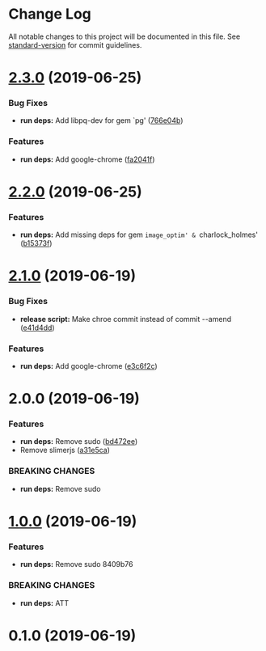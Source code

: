 # Change Log

All notable changes to this project will be documented in this file. See [standard-version](https://github.com/conventional-changelog/standard-version) for commit guidelines.

<a name="2.3.0"></a>
# [2.3.0](https://gitlab.com/aptx48691/zt-dev-build-images/compare/v2.2.0...v2.3.0) (2019-06-25)


### Bug Fixes

* **run deps:** Add libpq-dev for gem `pg' ([766e04b](https://gitlab.com/aptx48691/zt-dev-build-images/commit/766e04b))


### Features

* **run deps:** Add google-chrome ([fa2041f](https://gitlab.com/aptx48691/zt-dev-build-images/commit/fa2041f))



<a name="2.2.0"></a>
# [2.2.0](https://gitlab.com/aptx48691/zt-dev-build-images/compare/v2.1.0...v2.2.0) (2019-06-25)


### Features

* **run deps:** Add missing deps for gem `image_optim' & `charlock_holmes' ([b15373f](https://gitlab.com/aptx48691/zt-dev-build-images/commit/b15373f))



<a name="2.1.0"></a>
# [2.1.0](https://gitlab.local/aptx4869/zt-dev-build-images/compare/v2.0.0...v2.1.0) (2019-06-19)


### Bug Fixes

* **release script:** Make chroe commit instead of commit --amend ([e41d4dd](https://gitlab.local/aptx4869/zt-dev-build-images/commit/e41d4dd))


### Features

* **run deps:** Add google-chrome ([e3c6f2c](https://gitlab.local/aptx4869/zt-dev-build-images/commit/e3c6f2c))



<a name="2.0.0"></a>
# 2.0.0 (2019-06-19)


### Features

* **run deps:** Remove sudo ([bd472ee](https://github.com/aptx4869/zt-dev-build-images/commit/bd472ee))
* Remove slimerjs ([a31e5ca](https://github.com/aptx4869/zt-dev-build-images/commit/a31e5ca))


### BREAKING CHANGES

* **run deps:** Remove sudo



<a name="1.0.0"></a>
# [1.0.0](/compare/v0.1.0...v1.0.0) (2019-06-19)


### Features

* **run deps:** Remove sudo 8409b76


### BREAKING CHANGES

* **run deps:** ATT



<a name="0.1.0"></a>
# 0.1.0 (2019-06-19)
